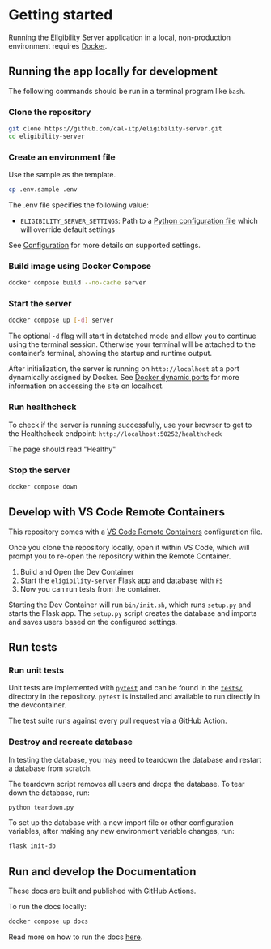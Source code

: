 # Getting started

Running the Eligibility Server application in a local, non-production environment requires [Docker](https://docs.docker.com/get-docker/).

## Running the app locally for development

The following commands should be run in a terminal program like `bash`.

### Clone the repository

```bash
git clone https://github.com/cal-itp/eligibility-server.git
cd eligibility-server
```

### Create an environment file

Use the sample as the template.

```bash
cp .env.sample .env
```

The .env file specifies the following value:

- `ELIGIBILITY_SERVER_SETTINGS`: Path to a [Python configuration file](https://flask.palletsprojects.com/en/2.2.x/config/#configuring-from-python-files) which will override default settings

See [Configuration](../configuration) for more details on supported settings.

### Build image using Docker Compose

```bash
docker compose build --no-cache server
```

### Start the server

```bash
docker compose up [-d] server
```

The optional `-d` flag will start in detatched mode and allow you to continue using the terminal session. Otherwise your terminal will be attached to the container’s terminal, showing the startup and runtime output.

After initialization, the server is running on `http://localhost` at a port dynamically assigned by Docker. See [Docker dynamic ports](https://docs.calitp.org/benefits/getting-started/docker-dynamic-ports/) for more information on accessing the site on localhost.

### Run healthcheck

To check if the server is running successfully, use your browser to get to the Healthcheck endpoint: `http://localhost:50252/healthcheck`

The page should read "Healthy"

### Stop the server

```bash
docker compose down
```

## Develop with VS Code Remote Containers

This repository comes with a [VS Code Remote Containers](https://code.visualstudio.com/docs/remote/containers) configuration file.

Once you clone the repository locally, open it within VS Code, which will prompt you to re-open the repository within the Remote Container.

 1. Build and Open the Dev Container
 2. Start the `eligibility-server` Flask app and database with `F5`
 3. Now you can run tests from the container.

Starting the Dev Container will run `bin/init.sh`, which runs `setup.py` and starts the Flask app. The `setup.py` script creates the database and imports and saves users
based on the configured settings.

## Run tests

### Run unit tests

Unit tests are implemented with [`pytest`](https://docs.pytest.org/en/6.2.x/) and can be found in the [`tests/`](https://github.com/cal-itp/eligibility-server/tree/main/tests) directory in the repository. `pytest` is installed and available to run directly in the devcontainer.

The test suite runs against every pull request via a GitHub Action.

### Destroy and recreate database

In testing the database, you may need to teardown the database and restart a database from scratch.

The teardown script removes all users and drops the database. To tear down the database, run:

```bash
python teardown.py
```

To set up the database with a new import file or other configuration variables, after making any new environment variable changes, run:

```bash
flask init-db
```

## Run and develop the Documentation

These docs are built and published with GitHub Actions.

To run the docs locally:

```bash
docker compose up docs
```

Read more on how to run the docs [here](https://docs.calitp.org/benefits/getting-started/documentation/).

